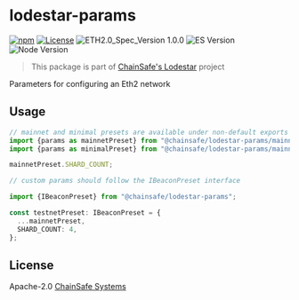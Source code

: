 # lodestar-params

[![npm](https://img.shields.io/npm/v/@chainsafe/lodestar-types)](https://www.npmjs.com/package/@chainsafe/lodestar-types)
[![License](https://img.shields.io/badge/License-Apache%202.0-blue.svg)](https://opensource.org/licenses/Apache-2.0)
![ETH2.0_Spec_Version 1.0.0](https://img.shields.io/badge/ETH2.0_Spec_Version-1.0.0-2e86c1.svg)
![ES Version](https://img.shields.io/badge/ES-2020-yellow)
![Node Version](https://img.shields.io/badge/node-12.x-green)

> This package is part of [ChainSafe's Lodestar](https://lodestar.chainsafe.io) project

Parameters for configuring an Eth2 network

## Usage

```typescript
// mainnet and minimal presets are available under non-default exports
import {params as mainnetPreset} from "@chainsafe/lodestar-params/mainnet";
import {params as minimalPreset} from "@chainsafe/lodestar-params/mainnet";

mainnetPreset.SHARD_COUNT;

// custom params should follow the IBeaconPreset interface

import {IBeaconPreset} from "@chainsafe/lodestar-params";

const testnetPreset: IBeaconPreset = {
  ...mainnetPreset,
  SHARD_COUNT: 4,
};
```

## License

Apache-2.0 [ChainSafe Systems](https://chainsafe.io)
